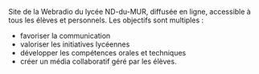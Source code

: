 Site de la Webradio du lycée ND-du-MUR, diffusée en ligne, accessible à tous les élèves et personnels. Les objectifs sont multiples :

- favoriser la communication
- valoriser les initiatives lycéennes
- développer les compétences orales et techniques
- créer un média collaboratif géré par les élèves.
